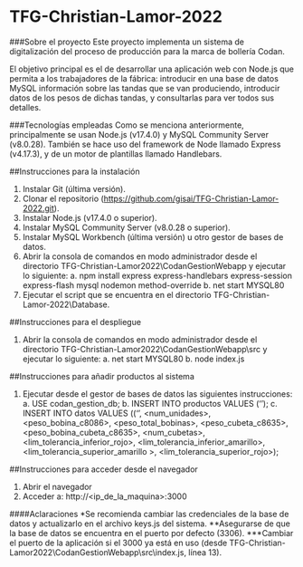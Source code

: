 # TFG-Christian-Lamor-2022

###Sobre el proyecto
Este proyecto implementa un sistema de digitalización del proceso de producción para la marca de bollería Codan.

El objetivo principal es el de desarrollar una aplicación web con Node.js que permita a los trabajadores de la fábrica: introducir en una base de datos MySQL información sobre las tandas que se van produciendo, introducir datos de los pesos de dichas tandas, y consultarlas para ver todos sus detalles.

###Tecnologías empleadas
Como se menciona anteriormente, principalmente se usan Node.js (v17.4.0) y MySQL Community Server (v8.0.28). También se hace uso del framework de Node llamado Express (v4.17.3), y de un motor de plantillas llamado Handlebars.


##Instrucciones para la instalación
1. Instalar Git (última versión).
2. Clonar el repositorio (https://github.com/gisai/TFG-Christian-Lamor-2022.git).
3. Instalar Node.js (v17.4.0 o superior).
4. Instalar MySQL Community Server (v8.0.28 o superior).
5. Instalar MySQL Workbench (última versión) u otro gestor de bases de datos.
6. Abrir la consola de comandos en modo administrador desde el directorio TFG-Christian-Lamor2022\CodanGestionWebapp y ejecutar lo siguiente:
	a. npm install express express-handlebars express-session express-flash mysql nodemon method-override
	b. net start MYSQL80
7. Ejecutar el script que se encuentra en el directorio TFG-Christian-Lamor-2022\Database.

##Instrucciones para el despliegue
1. Abrir la consola de comandos en modo administrador desde el directorio TFG-Christian-Lamor2022\CodanGestionWebapp\src y ejecutar lo siguiente:
	a. net start MYSQL80
	b. node index.js
	
##Instrucciones para añadir productos al sistema
1. Ejecutar desde el gestor de bases de datos las siguientes instrucciones:
	a. USE codan_gestion_db;
	b. INSERT INTO productos VALUES (‘<producto>’);
	c. INSERT INTO datos VALUES ((‘<producto>’, <num_unidades>, <peso_bobina_c8086>, <peso_total_bobinas>, <peso_cubeta_c8635>, <peso_bobina_cubeta_c8635>, <num_cubetas>, <lim_tolerancia_inferior_rojo>, <lim_tolerancia_inferior_amarillo>, <lim_tolerancia_superior_amarillo >, <lim_tolerancia_superior_rojo>);
	
##Instrucciones para acceder desde el navegador
1. Abrir el navegador
2. Acceder a: http://<ip_de_la_maquina>:3000

####Aclaraciones
*Se recomienda cambiar las credenciales de la base de datos y actualizarlo en el archivo keys.js del sistema.
**Asegurarse de que la base de datos se encuentra en el puerto por defecto (3306).
***Cambiar el puerto de la aplicación si el 3000 ya está en uso (desde TFG-Christian-Lamor2022\CodanGestionWebapp\src\index.js, línea 13).
